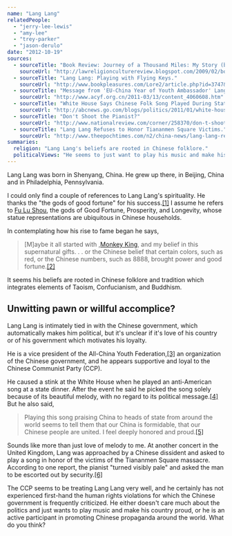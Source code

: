 ```yaml
---
name: "Lang Lang"
relatedPeople:
  - "jerry-lee-lewis"
  - "amy-lee"
  - "trey-parker"
  - "jason-derulo"
date: "2012-10-19"
sources:
  - sourceTitle: "Book Review: Journey of a Thousand Miles: My Story (by Lang Lang with David Ritz."
    sourceUrl: "http://lawreligionculturereview.blogspot.com/2009/02/book-review-lang-lang-journey-of.html"
  - sourceTitle: "Lang Lang: Playing with Flying Keys."
    sourceUrl: "http://www.bookpleasures.com/Lore2/article.php?id=3747&action=print"
  - sourceTitle: "Message from 'EU-China Year of Youth Ambassador' Lang Lang."
    sourceUrl: "http://www.acyf.org.cn/2011-03/13/content_4060608.htm"
  - sourceTitle: "White House Says Chinese Folk Song Played During State Dinner Was Not An Insult; Experts Divided."
    sourceUrl: "http://abcnews.go.com/blogs/politics/2011/01/white-house-says-chinese-folk-song-played-during-state-dinner-was-not-an-insult-experts-divided/"
  - sourceTitle: "Don't Shoot the Pianist?"
    sourceUrl: "http://www.nationalreview.com/corner/258370/don-t-shoot-pianist-jay-nordlinger"
  - sourceTitle: "Lang Lang Refuses to Honor Tiananmen Square Victims."
    sourceUrl: "http://www.theepochtimes.com/n2/china-news/lang-lang-refuses-to-honor-tiananmen-square-victims-57229.html"
summaries:
  religion: "Lang Lang's beliefs are rooted in Chinese folklore."
  politicalViews: "He seems to just want to play his music and make his country proud, but some have accused him of being a pawn of the Chinese government."
---
```


Lang Lang was born in Shenyang, China. He grew up there, in Beijing, China and in Philadelphia, Pennsylvania.

I could only find a couple of references to Lang Lang's spirituality. He thanks the "the gods of good fortune" for his success.<a class="source-citation" href="#http%3A%2F%2Flawreligionculturereview.blogspot.com%2F2009%2F02%2Fbook-review-lang-lang-journey-of.html" title="Book Review: Journey of a Thousand Miles: My Story (by Lang Lang with David Ritz.">[1]</a> I assume he refers to [Fu Lu Shou](http://www.chinaculture.org/gb/en_chinaway/2005-08/19/content_72038.htm), the gods of Good Fortune, Prosperity, and Longevity, whose statue representations are ubiquitous in Chinese households.

In contemplating how his rise to fame began he says,

>[M]aybe it all started with ,[Monkey King](http://en.wikipedia.org/wiki/Sun_Wukong), and my belief in this supernatural gifts. . . or the Chinese belief that certain colors, such as red, or the Chinese numbers, such as 8888, brought power and good fortune.<a class="source-citation" href="#http%3A%2F%2Fwww.bookpleasures.com%2FLore2%2Farticle.php%3Fid%3D3747%26action%3Dprint" title="Lang Lang: Playing with Flying Keys.">[2]</a>

It seems his beliefs are rooted in Chinese folklore and tradition which integrates elements of Taoism, Confucianism, and Buddhism.


## Unwitting pawn or willful accomplice?

Lang Lang is intimately tied in with the Chinese government, which automatically makes him political, but it's unclear if it's love of his country or of his government which motivates his loyalty.

He is a vice president of the All-China Youth Federation,<a class="source-citation" href="#http%3A%2F%2Fwww.acyf.org.cn%2F2011-03%2F13%2Fcontent_4060608.htm" title="Message from &apos;EU-China Year of Youth Ambassador&apos; Lang Lang.">[3]</a> an organization of the Chinese government, and he appears supportive and loyal to the Chinese Communist Party (CCP).

He caused a stink at the White House when he played an anti-American song at a state dinner. After the event he said he picked the song solely because of its beautiful melody, with no regard to its political message.<a class="source-citation" href="#http%3A%2F%2Fabcnews.go.com%2Fblogs%2Fpolitics%2F2011%2F01%2Fwhite-house-says-chinese-folk-song-played-during-state-dinner-was-not-an-insult-experts-divided%2F" title="White House Says Chinese Folk Song Played During State Dinner Was Not An Insult; Experts Divided.">[4]</a> But he also said,

>Playing this song praising China to heads of state from around the world seems to tell them that our China is formidable, that our Chinese people are united. I feel deeply honored and proud.<a class="source-citation" href="#http%3A%2F%2Fwww.nationalreview.com%2Fcorner%2F258370%2Fdon-t-shoot-pianist-jay-nordlinger" title="Don&apos;t Shoot the Pianist?">[5]</a>

Sounds like more than just love of melody to me. At another concert in the United Kingdom, Lang was approached by a Chinese dissident and asked to play a song in honor of the victims of the Tiananmen Square massacre. According to one report, the pianist "turned visibly pale" and asked the man to be escorted out by security.<a class="source-citation" href="#http%3A%2F%2Fwww.theepochtimes.com%2Fn2%2Fchina-news%2Flang-lang-refuses-to-honor-tiananmen-square-victims-57229.html" title="Lang Lang Refuses to Honor Tiananmen Square Victims.">[6]</a>

The CCP seems to be treating Lang Lang very well, and he certainly has not experienced first-hand the human rights violations for which the Chinese government is frequently criticized. He either doesn't care much about the politics and just wants to play music and make his country proud, or he is an active participant in promoting Chinese propaganda around the world. What do you think?